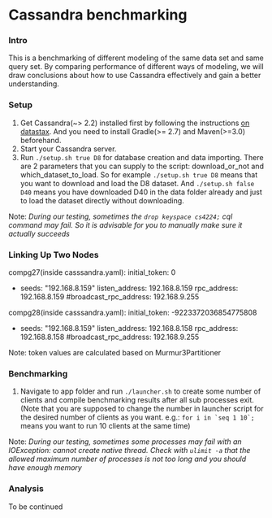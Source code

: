 Cassandra benchmarking
==============================================

### Intro
This is a benchmarking of different modeling of the same data set and same query set. By comparing performance of different ways of modeling, we will draw conclusions about how to use Cassandra effectively and gain a better understanding.

### Setup
1. Get Cassandra(~> 2.2) installed first by following the instructions [on datastax](http://docs.datastax.com/en/cassandra/2.1/cassandra/install/install_cassandraTOC.html). And you need to install Gradle(>= 2.7) and Maven(>=3.0) beforehand.
2. Start your Cassandra server.
3. Run ```./setup.sh true D8``` for database creation and data importing.
   There are 2 parameters that you can supply to the script: download_or_not and which_dataset_to_load.
   So for example ```./setup.sh true D8``` means that you want to download and load the D8 dataset. And ```./setup.sh false D40``` means you have downloaded D40 in the data folder already and just to load the dataset directly without downloading.

Note: *During our testing, sometimes the ```drop keyspace cs4224;``` cql command may fail. So it is advisable for you to manually make sure it actually succeeds*

### Linking Up Two Nodes
compg27(inside casssandra.yaml):
initial_token: 0
- seeds: "192.168.8.159"
listen_address: 192.168.8.159
rpc_address: 192.168.8.159
#broadcast_rpc_address: 192.168.9.255

compg28(inside casssandra.yaml):
initial_token: -9223372036854775808
- seeds: "192.168.8.159"
listen_address: 192.168.8.158
rpc_address: 192.168.8.158
#broadcast_rpc_address: 192.168.9.255

Note: token values are calculated based on Murmur3Partitioner

### Benchmarking
1. Navigate to app folder and run ```./launcher.sh``` to create some number of clients and compile benchmarking results after all sub processes exit. (Note that you are supposed to change the number in launcher script for the desired number of clients as you want. e.g.: ```for i in `seq 1 10`;``` means you want to run 10 clients at the same time) 

Note: *During our testing, sometimes some processes may fail with an IOException: cannot create native thread. Check with ```ulimit -a``` that the allowed maximum number of processes is not too long and you should have enough memory*

### Analysis
To be continued
